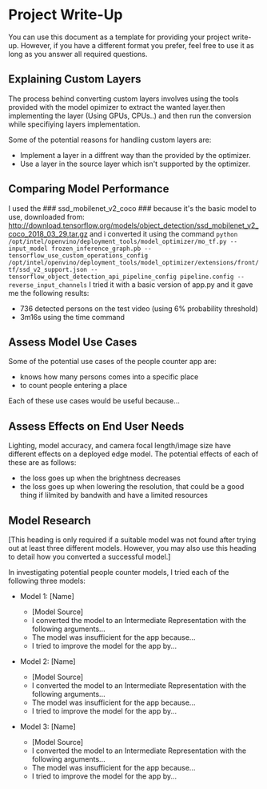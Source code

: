 # Project Write-Up

You can use this document as a template for providing your project write-up. However, if you
have a different format you prefer, feel free to use it as long as you answer all required
questions.

## Explaining Custom Layers

The process behind converting custom layers involves using the tools provided with the model opimizer to extract the wanted layer.then implementing the layer (Using GPUs, CPUs..) and then run the conversion while specifiying layers implementation.

Some of the potential reasons for handling custom layers are:
  - Implement a layer in a diffrent way than the provided by the optimizer.
  - Use a layer in the source layer which isn't supported by the optimizer.

## Comparing Model Performance

I used the ### ssd_mobilenet_v2_coco ### because it's the basic model to use, downloaded from: 
http://download.tensorflow.org/models/object_detection/ssd_mobilenet_v2_coco_2018_03_29.tar.gz
and i converted it using the command 
`python /opt/intel/openvino/deployment_tools/model_optimizer/mo_tf.py --input_model frozen_inference_graph.pb --tensorflow_use_custom_operations_config /opt/intel/openvino/deployment_tools/model_optimizer/extensions/front/tf/ssd_v2_support.json --tensorflow_object_detection_api_pipeline_config pipeline.config --reverse_input_channels`
I tried it with a basic version of app.py and it gave me the following results:
  - 736 detected persons on the test video (using 6% probability threshold)
  - 3m16s using the time command
## Assess Model Use Cases

Some of the potential use cases of the people counter app are:
  - knows how many persons comes into a specific place
  - to count people entering a place

Each of these use cases would be useful because...

## Assess Effects on End User Needs

Lighting, model accuracy, and camera focal length/image size have different effects on a
deployed edge model. The potential effects of each of these are as follows:
  - the loss goes up when the brightness decreases
  - the loss goes up when lowering the resolution, that could be a good thing if lilmited by bandwith and have a limited resources

## Model Research

[This heading is only required if a suitable model was not found after trying out at least three
different models. However, you may also use this heading to detail how you converted 
a successful model.]

In investigating potential people counter models, I tried each of the following three models:

- Model 1: [Name]
  - [Model Source]
  - I converted the model to an Intermediate Representation with the following arguments...
  - The model was insufficient for the app because...
  - I tried to improve the model for the app by...
  
- Model 2: [Name]
  - [Model Source]
  - I converted the model to an Intermediate Representation with the following arguments...
  - The model was insufficient for the app because...
  - I tried to improve the model for the app by...

- Model 3: [Name]
  - [Model Source]
  - I converted the model to an Intermediate Representation with the following arguments...
  - The model was insufficient for the app because...
  - I tried to improve the model for the app by...
